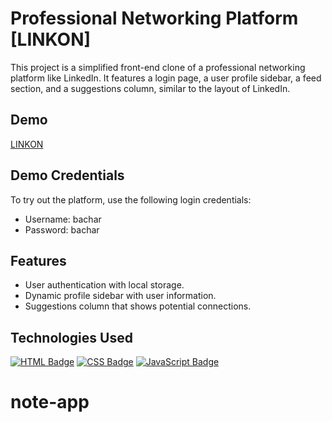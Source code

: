
# Professional Networking Platform [LINKON]

This project is a simplified front-end clone of a professional networking platform like LinkedIn. It features a login page, a user profile sidebar, a feed section, and a suggestions column, similar to the layout of LinkedIn.

## Demo

[LINKON](https://bachar157.github.io/linkon/)

## Demo Credentials

To try out the platform, use the following login credentials:

- Username: bachar
- Password: bachar

## Features

- User authentication with local storage.
- Dynamic profile sidebar with user information.
- Suggestions column that shows potential connections.


## Technologies Used

[![HTML Badge](https://img.shields.io/badge/-HTML-E34F26?style=for-the-badge&labelColor=black&logo=html5&logoColor=E34F26)](#)
[![CSS Badge](https://img.shields.io/badge/-CSS-1572B6?style=for-the-badge&labelColor=black&logo=css3&logoColor=1572B6)](#)
[![JavaScript Badge](https://img.shields.io/badge/-JavaScript-F7DF1E?style=for-the-badge&labelColor=black&logo=javascript&logoColor=F7DF1E)](#)


# note-app
